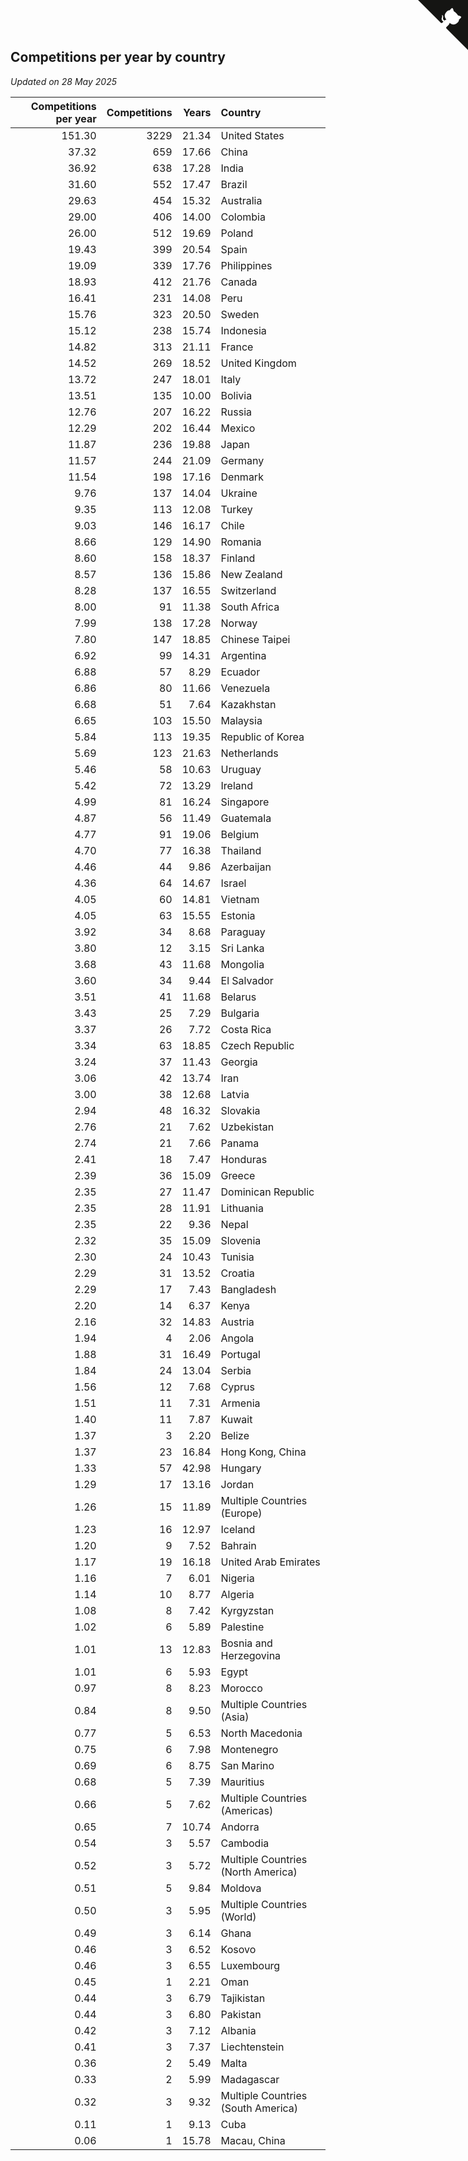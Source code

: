 ## Competitions per year by country

*Updated on 28 May 2025*

| Competitions per year | Competitions | Years | Country |
| ---: | ---: | ---: | :--- |
| 151.30 | 3229 | 21.34 | United States |
| 37.32 | 659 | 17.66 | China |
| 36.92 | 638 | 17.28 | India |
| 31.60 | 552 | 17.47 | Brazil |
| 29.63 | 454 | 15.32 | Australia |
| 29.00 | 406 | 14.00 | Colombia |
| 26.00 | 512 | 19.69 | Poland |
| 19.43 | 399 | 20.54 | Spain |
| 19.09 | 339 | 17.76 | Philippines |
| 18.93 | 412 | 21.76 | Canada |
| 16.41 | 231 | 14.08 | Peru |
| 15.76 | 323 | 20.50 | Sweden |
| 15.12 | 238 | 15.74 | Indonesia |
| 14.82 | 313 | 21.11 | France |
| 14.52 | 269 | 18.52 | United Kingdom |
| 13.72 | 247 | 18.01 | Italy |
| 13.51 | 135 | 10.00 | Bolivia |
| 12.76 | 207 | 16.22 | Russia |
| 12.29 | 202 | 16.44 | Mexico |
| 11.87 | 236 | 19.88 | Japan |
| 11.57 | 244 | 21.09 | Germany |
| 11.54 | 198 | 17.16 | Denmark |
| 9.76 | 137 | 14.04 | Ukraine |
| 9.35 | 113 | 12.08 | Turkey |
| 9.03 | 146 | 16.17 | Chile |
| 8.66 | 129 | 14.90 | Romania |
| 8.60 | 158 | 18.37 | Finland |
| 8.57 | 136 | 15.86 | New Zealand |
| 8.28 | 137 | 16.55 | Switzerland |
| 8.00 | 91 | 11.38 | South Africa |
| 7.99 | 138 | 17.28 | Norway |
| 7.80 | 147 | 18.85 | Chinese Taipei |
| 6.92 | 99 | 14.31 | Argentina |
| 6.88 | 57 | 8.29 | Ecuador |
| 6.86 | 80 | 11.66 | Venezuela |
| 6.68 | 51 | 7.64 | Kazakhstan |
| 6.65 | 103 | 15.50 | Malaysia |
| 5.84 | 113 | 19.35 | Republic of Korea |
| 5.69 | 123 | 21.63 | Netherlands |
| 5.46 | 58 | 10.63 | Uruguay |
| 5.42 | 72 | 13.29 | Ireland |
| 4.99 | 81 | 16.24 | Singapore |
| 4.87 | 56 | 11.49 | Guatemala |
| 4.77 | 91 | 19.06 | Belgium |
| 4.70 | 77 | 16.38 | Thailand |
| 4.46 | 44 | 9.86 | Azerbaijan |
| 4.36 | 64 | 14.67 | Israel |
| 4.05 | 60 | 14.81 | Vietnam |
| 4.05 | 63 | 15.55 | Estonia |
| 3.92 | 34 | 8.68 | Paraguay |
| 3.80 | 12 | 3.15 | Sri Lanka |
| 3.68 | 43 | 11.68 | Mongolia |
| 3.60 | 34 | 9.44 | El Salvador |
| 3.51 | 41 | 11.68 | Belarus |
| 3.43 | 25 | 7.29 | Bulgaria |
| 3.37 | 26 | 7.72 | Costa Rica |
| 3.34 | 63 | 18.85 | Czech Republic |
| 3.24 | 37 | 11.43 | Georgia |
| 3.06 | 42 | 13.74 | Iran |
| 3.00 | 38 | 12.68 | Latvia |
| 2.94 | 48 | 16.32 | Slovakia |
| 2.76 | 21 | 7.62 | Uzbekistan |
| 2.74 | 21 | 7.66 | Panama |
| 2.41 | 18 | 7.47 | Honduras |
| 2.39 | 36 | 15.09 | Greece |
| 2.35 | 27 | 11.47 | Dominican Republic |
| 2.35 | 28 | 11.91 | Lithuania |
| 2.35 | 22 | 9.36 | Nepal |
| 2.32 | 35 | 15.09 | Slovenia |
| 2.30 | 24 | 10.43 | Tunisia |
| 2.29 | 31 | 13.52 | Croatia |
| 2.29 | 17 | 7.43 | Bangladesh |
| 2.20 | 14 | 6.37 | Kenya |
| 2.16 | 32 | 14.83 | Austria |
| 1.94 | 4 | 2.06 | Angola |
| 1.88 | 31 | 16.49 | Portugal |
| 1.84 | 24 | 13.04 | Serbia |
| 1.56 | 12 | 7.68 | Cyprus |
| 1.51 | 11 | 7.31 | Armenia |
| 1.40 | 11 | 7.87 | Kuwait |
| 1.37 | 3 | 2.20 | Belize |
| 1.37 | 23 | 16.84 | Hong Kong, China |
| 1.33 | 57 | 42.98 | Hungary |
| 1.29 | 17 | 13.16 | Jordan |
| 1.26 | 15 | 11.89 | Multiple Countries (Europe) |
| 1.23 | 16 | 12.97 | Iceland |
| 1.20 | 9 | 7.52 | Bahrain |
| 1.17 | 19 | 16.18 | United Arab Emirates |
| 1.16 | 7 | 6.01 | Nigeria |
| 1.14 | 10 | 8.77 | Algeria |
| 1.08 | 8 | 7.42 | Kyrgyzstan |
| 1.02 | 6 | 5.89 | Palestine |
| 1.01 | 13 | 12.83 | Bosnia and Herzegovina |
| 1.01 | 6 | 5.93 | Egypt |
| 0.97 | 8 | 8.23 | Morocco |
| 0.84 | 8 | 9.50 | Multiple Countries (Asia) |
| 0.77 | 5 | 6.53 | North Macedonia |
| 0.75 | 6 | 7.98 | Montenegro |
| 0.69 | 6 | 8.75 | San Marino |
| 0.68 | 5 | 7.39 | Mauritius |
| 0.66 | 5 | 7.62 | Multiple Countries (Americas) |
| 0.65 | 7 | 10.74 | Andorra |
| 0.54 | 3 | 5.57 | Cambodia |
| 0.52 | 3 | 5.72 | Multiple Countries (North America) |
| 0.51 | 5 | 9.84 | Moldova |
| 0.50 | 3 | 5.95 | Multiple Countries (World) |
| 0.49 | 3 | 6.14 | Ghana |
| 0.46 | 3 | 6.52 | Kosovo |
| 0.46 | 3 | 6.55 | Luxembourg |
| 0.45 | 1 | 2.21 | Oman |
| 0.44 | 3 | 6.79 | Tajikistan |
| 0.44 | 3 | 6.80 | Pakistan |
| 0.42 | 3 | 7.12 | Albania |
| 0.41 | 3 | 7.37 | Liechtenstein |
| 0.36 | 2 | 5.49 | Malta |
| 0.33 | 2 | 5.99 | Madagascar |
| 0.32 | 3 | 9.32 | Multiple Countries (South America) |
| 0.11 | 1 | 9.13 | Cuba |
| 0.06 | 1 | 15.78 | Macau, China |


<a href="https://github.com/jonatanklosko/wca_statistics" class="github-corner" aria-label="View source on Github"><svg width="80" height="80" viewBox="0 0 250 250" style="fill:#151513; color:#fff; position: absolute; top: 0; border: 0; right: 0;" aria-hidden="true"><path d="M0,0 L115,115 L130,115 L142,142 L250,250 L250,0 Z"></path><path d="M128.3,109.0 C113.8,99.7 119.0,89.6 119.0,89.6 C122.0,82.7 120.5,78.6 120.5,78.6 C119.2,72.0 123.4,76.3 123.4,76.3 C127.3,80.9 125.5,87.3 125.5,87.3 C122.9,97.6 130.6,101.9 134.4,103.2" fill="currentColor" style="transform-origin: 130px 106px;" class="octo-arm"></path><path d="M115.0,115.0 C114.9,115.1 118.7,116.5 119.8,115.4 L133.7,101.6 C136.9,99.2 139.9,98.4 142.2,98.6 C133.8,88.0 127.5,74.4 143.8,58.0 C148.5,53.4 154.0,51.2 159.7,51.0 C160.3,49.4 163.2,43.6 171.4,40.1 C171.4,40.1 176.1,42.5 178.8,56.2 C183.1,58.6 187.2,61.8 190.9,65.4 C194.5,69.0 197.7,73.2 200.1,77.6 C213.8,80.2 216.3,84.9 216.3,84.9 C212.7,93.1 206.9,96.0 205.4,96.6 C205.1,102.4 203.0,107.8 198.3,112.5 C181.9,128.9 168.3,122.5 157.7,114.1 C157.9,116.9 156.7,120.9 152.7,124.9 L141.0,136.5 C139.8,137.7 141.6,141.9 141.8,141.8 Z" fill="currentColor" class="octo-body"></path></svg></a><style>.github-corner:hover .octo-arm{animation:octocat-wave 560ms ease-in-out}@keyframes octocat-wave{0%,100%{transform:rotate(0)}20%,60%{transform:rotate(-25deg)}40%,80%{transform:rotate(10deg)}}@media (max-width:500px){.github-corner:hover .octo-arm{animation:none}.github-corner .octo-arm{animation:octocat-wave 560ms ease-in-out}}</style>
